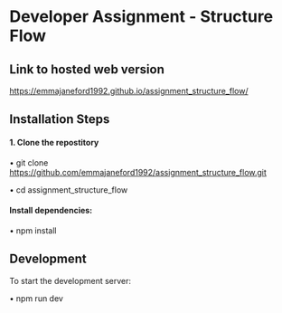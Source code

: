 <h1>Developer Assignment - Structure Flow</h1>


<h2>Link to hosted web version</h2>

https://emmajaneford1992.github.io/assignment_structure_flow/


<h2>Installation Steps</h2>

<h4>1. Clone the repostitory</h4>

• git clone https://github.com/emmajaneford1992/assignment_structure_flow.git

• cd assignment_structure_flow

<h4>Install dependencies:</h4>

• npm install


<h2>Development</h2>

To start the development server:

• npm run dev
